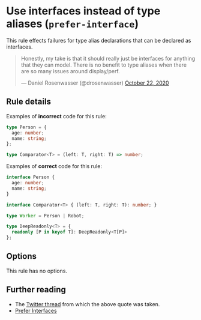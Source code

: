 # Use interfaces instead of type aliases (`prefer-interface`)

This rule effects failures for type alias declarations that can be declared as interfaces.

<blockquote class="twitter-tweet"><p lang="en" dir="ltr">Honestly, my take is that it should really just be interfaces for anything that they can model. There is no benefit to type aliases when there are so many issues around display/perf.</p>&mdash; Daniel Rosenwasser (@drosenwasser) <a href="https://twitter.com/drosenwasser/status/1319205169918144513?ref_src=twsrc%5Etfw">October 22, 2020</a></blockquote>

## Rule details

Examples of **incorrect** code for this rule:

```ts
type Person = {
  age: number;
  name: string;
};
```

```ts
type Comparator<T> = (left: T, right: T) => number;
```

Examples of **correct** code for this rule:

```ts
interface Person {
  age: number;
  name: string;
}
```

```ts
interface Comparator<T> { (left: T, right: T): number; }
```

```ts
type Worker = Person | Robot;
```

```ts
type DeepReadonly<T> = {
  readonly [P in keyof T]: DeepReadonly<T[P]>
};
```

## Options

This rule has no options.

## Further reading

- The [Twitter thread](https://twitter.com/robpalmer2/status/1319188885197422594) from which the above quote was taken.
- [Prefer Interfaces](https://ncjamieson.com/prefer-interfaces)